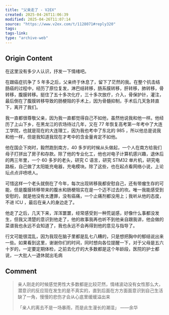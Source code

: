 ```yaml
---
title: "父亲走了 - V2EX"
created: 2025-04-26T11:06:39
modified: 2025-04-26T11:07:14
source: "https://www.v2ex.com/t/1128071#reply320"
tags:
tags-link:
type: "archive-web"
---
```


## Origin Content

在这里没有多少人认识，抒发一下情绪吧。

在跟癌症抗争了 5 年多之后，父亲终于休息了，留下了茫然的我。在整个抗击结肠癌的过程中，经历了原位复发，淋巴结转移，肠系膜转移，肝转移，肺转移，骨转移，腹膜转移。挺住了五十多次化疗，三十多次放疗，介入，骨保护针，灌注，最后倒在了腹膜转移导致的肠梗阻的手术上，因为骨髓抑制，手术后几天急转直下，离开了我们。

我一直都很尊敬父亲，因为我一直都觉得自己不如他，虽然他说我和他一样。他经历了上山下乡，在黑龙江的农场待过几年，又在 77 年恢复高考第一年考中了大连工学院，也就是现在的大连理工，因为我也考中了东北的 985 ，所以他总是说我和他一样，但是我知道我现在才考中的含金量肯定不如他。

他在国企下岗时，毅然跑到南方，40 多岁的时候从头做起，一个人在南方给我们母子打拼出了房子和存款。除了他的专业化工，他也对电子计算机感兴趣，退休后的两三年里，一个 60 多岁的老头，研究 C 语言，研究 STM32 单片机，研究电路板，自己做了太阳能充电器，充电模块。除了这些，也在起点看网络小说，上论坛点点评喷喷人。

可惜这样一个老头就倒在了今年，每次出现转移我都安慰自己，还有带瘤生存的可能，但是腹膜转移带来的腹水和肠梗阻实在是一个迈不过去的坎。唯一我能感受到安慰的，就是他没有太遭罪，没有癌痛，一个止痛剂都没用上；我听从他的态度，不进 ICU ，最后在亲人的身边走了。

他走了之后，几天下来，浑浑噩噩，经常感受到一种荒诞感，好像什么事都没发生，但我又清楚的意识到他走了，他的故事我再也听不到他亲自跟我讲，他会做的菜谱我也永远不会知道了，我也永远不会再得到他的意见与指导了。

行文可能很混乱，因为我现在脑子里都是乱七八糟的，只是想把胸中的郁结说出来一些。如果看到这里，谢谢你们的时间，同时想向各位提醒一下，对于父母是五六十岁的，一定要定期体检，之前去化疗的大多数都是这个年龄段，医院的护士都说，一大批人一退休就出毛病

## Comment

> 亲人刚走的时候感觉男性大多数都是比较茫然，情绪波动没有女性那么大，潜意识的反应现在发生的是不真实的，直到后面在方方面面意识到自己生活缺了一角，慢慢的悲伤才会从心底里缓缓溢出来
>
> 「亲人的离去不是一场暴雨，而是此生漫长的潮湿」 ——余华
